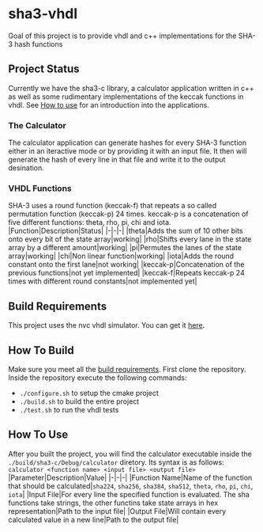 # sha3-vhdl
Goal of this project is to provide vhdl and c++ implementations for the SHA-3 hash functions

## Project Status
Currently we have the sha3-c library, a calculator application written in c++ as well as some rudimentary
implementations of the keccak functions in vhdl.
See [How to use](#How-To-Use) for an introduction into the applications.
### The Calculator
The calculator application can generate hashes for every SHA-3 function either in an iteractive mode
or by providing it with an input file. It then will generate the hash of every line in that file and
write it to the output desination.
### VHDL Functions
SHA-3 uses a round function (keccak-f) that repeats a so called permutation function (keccak-p) 24 times.
keccak-p is a concatenation of five different functions: theta, rho, pi, chi and iota.
|Function|Description|Status|
|-|-|-|
|theta|Adds the sum of 10 other bits onto every bit of the state array|working|
|rho|Shifts every lane in the state array by a different amount|working|
|pi|Permutes the lanes of the state array|working|
|chi|Non linear function|working|
|iota|Adds the round constant onto the first lane|not working|
|keccak-p|Concatenation of the previous functions|not yet implemented|
|keccak-f|Repeats keccak-p 24 times with different round constants|not implemented yet|

## Build Requirements
This project uses the nvc vhdl simulator. You can get it [here](https://github.com/nickg/nvc).

## How To Build
Make sure you meet all the [build requirements](#Build-Requirements).
First clone the repository. Inside the repository execute the following commands:
- `./configure.sh` to setup the cmake project
- `./build.sh` to build the entire project
- `./test.sh` to run the vhdl tests

## How To Use
After you built the project, you will find the calculator executable inside the `./build/sha3-c/Debug/calculator` diretory.
Its syntax is as follows: `calculator <function name> <input file> <output file>`
|Parameter|Description|Value|
|-|-|-|
|Function Name|Name of the function that should be calculated|`sha224`, `sha256`, `sha384`, `sha512`, `theta`, `rho`, `pi`, `chi`, `iota`|
|Input File|For every line the specified function is evaluated. The sha functions take strings, the other functins take state arrays in hex representation|Path to the input file|
|Output File|Will contain every calculated value in a new line|Path to the output file|
